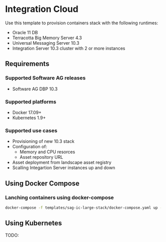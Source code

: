 # Integration Cloud

Use this template to provision containers stack with the following runtimes:

* Oracle 11 DB
* Terracotta Big Memory Server 4.3
* Universal Messaging Server 10.3
* Integration Server 10.3 cluster with 2 or more instances

## Requirements

### Supported Software AG releases

* Software AG DBP 10.3

### Supported platforms

* Docker 17.09+
* Kubernetes 1.9+

### Supported use cases

* Provisioning of new 10.3 stack
* Configuration of:
  * Memory and CPU resorces
  * Asset repository URL
* Asset deployment from landscape asset registry
* Scalling Integartion Server instances up and down

## Using Docker Compose

### Lanching containers using docker-compose

```bash
docker-compose -f templates/sag-ic-large-stack/docker-compose.yaml up -d
```

## Using Kubernetes

TODO: